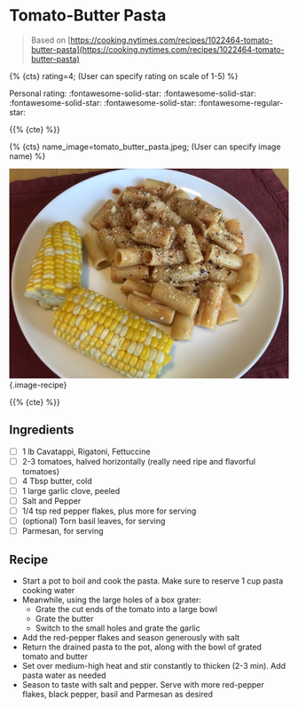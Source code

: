 # Tomato-Butter Pasta

> Based on [https://cooking.nytimes.com/recipes/1022464-tomato-butter-pasta](https://cooking.nytimes.com/recipes/1022464-tomato-butter-pasta)

{% {cts} rating=4; (User can specify rating on scale of 1-5) %}

Personal rating: :fontawesome-solid-star: :fontawesome-solid-star: :fontawesome-solid-star: :fontawesome-solid-star: :fontawesome-regular-star:

{{% {cte} %}}

{% {cts} name_image=tomato_butter_pasta.jpeg; (User can specify image name) %}

![tomato_butter_pasta.jpeg](./tomato_butter_pasta.jpeg){.image-recipe}

{{% {cte} %}}

## Ingredients

- [ ] 1 lb Cavatappi, Rigatoni, Fettuccine
- [ ] 2-3 tomatoes, halved horizontally (really need ripe and flavorful tomatoes)
- [ ] 4 Tbsp butter, cold
- [ ] 1 large garlic clove, peeled
- [ ] Salt and Pepper
- [ ] 1/4 tsp red pepper flakes, plus more for serving
- [ ] (optional) Torn basil leaves, for serving
- [ ] Parmesan, for serving

## Recipe

- Start a pot to boil and cook the pasta. Make sure to reserve 1 cup pasta cooking water
- Meanwhile, using the large holes of a box grater:
    - Grate the cut ends of the tomato into a large bowl
    - Grate the butter
    - Switch to the small holes and grate the garlic
- Add the red-pepper flakes and season generously with salt
- Return the drained pasta to the pot, along with the bowl of grated tomato and butter
- Set over medium-high heat and stir constantly to thicken (2-3 min). Add pasta water as needed
- Season to taste with salt and pepper. Serve with more red-pepper flakes, black pepper, basil and Parmesan as desired

